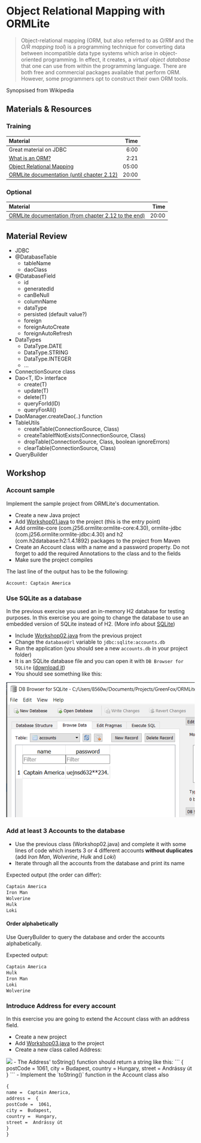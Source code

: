 # Object Relational Mapping with ORMLite
> Object-relational mapping (ORM, but also referred to as *O/RM* and the *O/R mapping tool*) is a programming technique for converting data between incompatible data type systems which arise in object-oriented programming. In effect, it creates, a *virtual object database* that one can use from within the programming language. There are both free and commercial packages available that perform ORM.  However, some programmers opt to construct their own ORM tools. 

Synopsised from Wikipedia

## Materials & Resources

### Training
| Material | Time |
|:-------- |-----:|
| Great material on JDBC | 6:00 |
| [What is an ORM?](https://www.youtube.com/watch?v=LooPUh5_QKI) | 2:21 |
| [Object Relational Mapping](http://tech.lalitbhatt.net/2014/07/object-relationship-mapping-orm.html) | 05:00 |
| [ORMLite documentation (until chapter 2.12)](http://ormlite.com/docs/ormlite.pdf) | 20:00 |


### Optional
| Material | Time |
|:-------- |-----:|
| [ORMLite documentation (from chapter 2.12 to the end)](http://ormlite.com/docs/ormlite.pdf) | 20:00 |

## Material Review
- JDBC
- @DatabaseTable
  - tableName
  - daoClass
- @DatabaseField
  - id
  - generatedId
  - canBeNull
  - columnName
  - dataType
  - persisted (default value?)
  - foreign
  - foreignAutoCreate
  - foreignAutoRefresh
- DataTypes
  - DataType.DATE
  - DataType.STRING
  - DataType.INTEGER
  - ...
- ConnectionSource class
- Dao<T, ID> interface
  - create(T)
  - update(T)
  - delete(T)
  - queryForId(ID)
  - queryForAll()
- DaoManager.createDao(..) function
- TableUtils
  - createTable(ConnectionSource, Class)
  - createTableIfNotExists(ConnectionSource, Class)
  - dropTable(ConnectionSource, Class, boolean ignoreErrors)
  - clearTable(ConnectionSource, Class)
- QueryBuilder

## Workshop

### Account sample
Implement the sample project from ORMLite's documentation.

- Create a new Java project
- Add [Workshop01.java](workshop/Workshop01.java) to the project (this is the entry point)
- Add ormlite-core (com.j256.ormlite:ormlite-core:4.30), ormlite-jdbc (com.j256.ormlite:ormlite-jdbc:4.30) and h2 (com.h2database:h2:1.4.1892) packages to the project from Maven
- Create an Account class with a name and a password property. Do not forget to add the required Annotations to the class and to the fields
- Make sure the project compiles

The last line of the output has to be the following:

```
Account: Captain America
```

### Use SQLite as a database
In the previous exercise you used an in-memory H2 database for testing purposes. In this exercise you are going to change the database to use an embedded version of SQLite instead of H2. (More info about [SQLite](https://en.wikipedia.org/wiki/SQLite))

- Include [Workshop02.java](workshop/Workshop02.java) from the previous project
- Change the `databaseUrl` variable to `jdbc:sqlite:accounts.db`
- Run the application (you should see a new `accounts.db` in your project folder)
- It is an SQLite database file and you can open it with `DB Browser for SQLite` ([download it](http://sqlitebrowser.org/))
- You should see something like this:

![SQLite browser](workshop02_sqlitebrowser.png)


### Add at least 3 Accounts to the database

- Use the previous class (Workshop02.java) and complete it with some lines of code which inserts 3 or 4 different accounts __without duplicates__ (add *Iron Man*, *Wolverine*, *Hulk* and *Loki*)
- Iterate through all the accounts from the database and print its name

Expected output (the order can differ):
```
Captain America
Iron Man
Wolverine
Hulk
Loki
```

#### Order alphabetically
Use QueryBuilder to query the database and order the accounts alphabetically.

Expected output:
```
Captain America
Hulk
Iron Man
Loki
Wolverine
```

### Introduce Address for every account
In this exercise you are going to extend the Account class with an address field.

- Create a new project
- Add [Workshop03.java](workshop/Workshop03.java) to the project
- Create a new class called Address:

<img src="http://yuml.me/diagram/scruffy/class/[Address|-street;-city;-postCode;-country|+toString()]" >
- The Address' toString() function should return a string like this:
```
{
postCode =  1061,
city =  Budapest,
country =  Hungary,
street =  Andrássy út
}
```
- Implement the `toString()` function in the Account class also

```
{
name =  Captain America,
address =  {
postCode =  1061,
city =  Budapest,
country =  Hungary,
street =  Andrássy út
}
}
```
